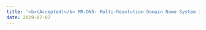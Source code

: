 ```yaml
---
title: '<b>(Accepted)</b> MR-DNS: Multi-Resolution Domain Name System in IDCS 2019'
date: 2019-07-07
---
```

